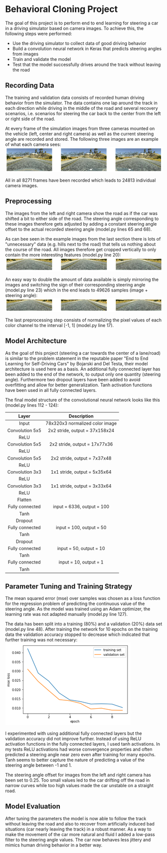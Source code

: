 # **Behavioral Cloning Project**

The goal of this project is to perform end to end learning for steering a car in a driving simulator based on camera images.
To achieve this, the following steps were performed:
* Use the driving simulator to collect data of good driving behavior
* Build a convolution neural network in Keras that predicts steering angles from images
* Train and validate the model 
* Test that the model successfully drives around the track without leaving the road


[//]: # (Image References)
[images_orig]: ./images_orig.png "Recorded images (center, left and right camera)"
[images_cropped]: ./images_cropped.png "Images cropped to exclude unnecessary data"
[images_mirrored]: ./images_cropped_mirrored.png "Mirrored images"
[loss_function]: ./training_loss.png "MSE loss for training and validation data"


## Recording Data

The training and validation data consists of recorded human driving behavior from the simulator. 
The data contains one lap around the track in each direction while driving in the middle of the road and several recovery scenarios, i.e. scenarios for steering the car back to the center from the left or right side of the road.

At every frame of the simulation images from three cameras mounted on the vehicle (left, center and right camera) as well as the current steering angle are recorded and stored.
The following three images are an example of what each camera sees:
![alt text][images_orig]

All in all 8271 frames have been recorded which leads to 24813 individual camera images. 


## Preprocessing

The images from the left and right camera show the road as if the car was shifted a bit to either side of the road. 
The steering angle corresponding to these images therefore gets adjusted by adding a constant steering angle offset to the actual recorded steering angle (model.py lines 65 and 68). 

As can bee seen in the example images from the last section there is lots of "unnecessary" data (e.g. hills next to the road) that tells us nothing about the course of the road. 
All images therefore get cropped vertically to only contain the more interesting features (model.py line 20):
![alt text][images_cropped]

An easy way to double the amount of data available is simply mirroring the images and switching the sign of their corresponding steering angle (model.py line 23) which in the end leads to 49626 samples (image + steering angle):
![alt text][images_mirrored]

The last preprocessing step consists of normalizing the pixel values of each color channel to the interval [-1, 1] (model.py line 17).  

## Model Architecture 

As the goal of this project (steering a car towards the center of a lane/road) is similar to the problem statement in the reputable paper "End to End Learning for Self-Driving Cars" by Bojarski and Del Testa, their model architecture is used here as a basis. 
An additional fully connected layer has been added to the end of the network, to output only one quantity (steering angle). 
Furthermore two dropout layers have been added to avoid overfitting and allow for better generalization.
Tanh activation functions have been used in all fully connected layers.

The final model structure of the convolutional neural network looks like this (model.py lines 112 - 124):

| Layer         		|     Description	        					| 
|:---------------------:|:------------------------------:| 
| Input         		| 78x320x3 normalized color image   	| 
| Convolution 5x5 | 2x2 stride, output = 37x158x24 	|
| ReLU					       |			                               |
| Convolution 5x5 | 2x2 stride, output = 17x77x36 	|
| ReLU					       |    |
| Convolution 5x5 | 2x2 stride, output = 7x37x48 	|
| ReLU					       | |
| Convolution 3x3 | 1x1 stride, output = 5x35x64 	|
| ReLU					       | |
| Convolution 3x3 | 1x1 stride, output = 3x33x64 	|
| ReLU					       | |
| Flatten        |  	|		       
| Fully connected		| input = 6336, output = 100  	|
| Tanh					       |			  |
| Dropout					       |		    |
| Fully connected		| input = 100, output = 50   	|
| Tanh					       |			       |
| Dropout					       |		   |
| Fully connected		| input = 50, output = 10  	|
| Tanh					       |				   |
| Fully connected		| input = 10, output = 1    	|
| Tanh				     |         									|


## Parameter Tuning and Training Strategy

The mean squared error (mse) over samples was chosen as a loss function for the regression problem of predicting the continuous value of the steering angle.
As the model was trained using an Adam optimizer, the learning rate was not adapted manually (model.py line 127). 

The data has been split into a training (80%) and a validation (20%) data set (model.py line 48). 
After training the network for 10 epochs on the training data the validation accuracy stopped to decrease which indicated that further training was not necessary:
![alt text][loss_function]

I experimented with using additional fully connected layers but the validation accuracy did not improve further. 
Instead of using ReLU activation functions in the fully connected layers, I used tanh activations. 
In my tests ReLU activations had worse convergence properties and often predicted a steering angle near zero even after training for many epochs. Tanh seems to better capture the nature of predicting a value of the steering angle between -1 and 1.

The steering angle offset for images from the left and right camera has been set to 0.25. 
Too small values led to the car drifting off the road in narrow curves while too high values made the car unstable on a straight road.


## Model Evaluation

After tuning the parameters the model is now able to follow the track without leaving the road and also to recover from artificially induced bad situations (car nearly leaving the track) in a robust manner.
As a way to make the movement of the car more natural and fluid I added a low-pass filter to the steering angle values. 
The car now behaves less jittery and mimics human driving behavior in a better way.


